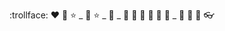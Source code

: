 :trollface: :heart: :icecream: :star: _ :icecream: :star: _ :ant: _ :rocket: :elephant: :ant: :dog: :microphone: :elephant: _ :floppy_disk: :icecream: :lemon: :eyeglasses:
